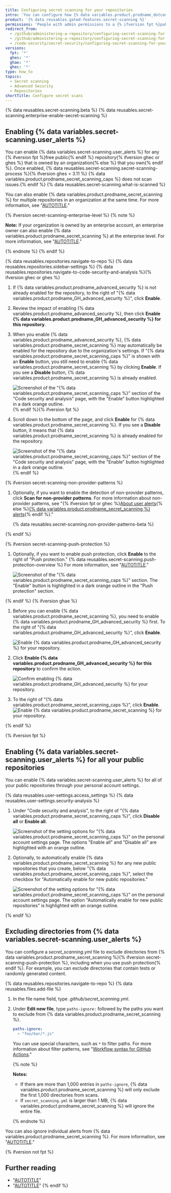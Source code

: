 ```yaml
---
title: Configuring secret scanning for your repositories
intro: 'You can configure how {% data variables.product.prodname_dotcom %} scans your repositories for leaked secrets and generates alerts.'
product: '{% data reusables.gated-features.secret-scanning %}'
permissions: 'People with admin permissions to a {% ifversion fpt %}public {% endif %}repository can enable {% data variables.product.prodname_secret_scanning %} for the repository.'
redirect_from:
  - /github/administering-a-repository/configuring-secret-scanning-for-private-repositories
  - /github/administering-a-repository/configuring-secret-scanning-for-your-repositories
  - /code-security/secret-security/configuring-secret-scanning-for-your-repositories
versions:
  fpt: '*'
  ghes: '*'
  ghae: '*'
  ghec: '*'
type: how_to
topics:
  - Secret scanning
  - Advanced Security
  - Repositories
shortTitle: Configure secret scans
---
```


{% data reusables.secret-scanning.beta %}
{% data reusables.secret-scanning.enterprise-enable-secret-scanning %}

## Enabling {% data variables.secret-scanning.user_alerts %}

You can enable {% data variables.secret-scanning.user_alerts %} for any {% ifversion fpt %}free public{% endif %} repository{% ifversion ghec or ghes %} that is owned by an organization{% else %} that you own{% endif %}. Once enabled, {% data reusables.secret-scanning.secret-scanning-process %}{% ifversion ghes < 3.11 %} {% data variables.product.prodname_secret_scanning_caps %} does not scan issues.{% endif %} {% data reusables.secret-scanning.what-is-scanned %}

You can also enable {% data variables.product.prodname_secret_scanning %} for multiple repositories in an organization at the same time. For more information, see "[AUTOTITLE](/code-security/getting-started/securing-your-organization)."

{% ifversion secret-scanning-enterprise-level %}
{% note %}

**Note:** If your organization is owned by an enterprise account, an enterprise owner can also enable {% data variables.product.prodname_secret_scanning %} at the enterprise level. For more information, see "[AUTOTITLE](/admin/code-security/managing-github-advanced-security-for-your-enterprise/managing-github-advanced-security-features-for-your-enterprise)."

{% endnote %}
{% endif %}

{% data reusables.repositories.navigate-to-repo %}
{% data reusables.repositories.sidebar-settings %}
{% data reusables.repositories.navigate-to-code-security-and-analysis %}{% ifversion ghec or ghes %}
1. If {% data variables.product.prodname_advanced_security %} is not already enabled for the repository, to the right of "{% data variables.product.prodname_GH_advanced_security %}", click **Enable**.
1. Review the impact of enabling {% data variables.product.prodname_advanced_security %}, then click **Enable {% data variables.product.prodname_GH_advanced_security %} for this repository**.
1. When you enable {% data variables.product.prodname_advanced_security %}, {% data variables.product.prodname_secret_scanning %} may automatically be enabled for the repository due to the organization's settings. If "{% data variables.product.prodname_secret_scanning_caps %}" is shown with an **Enable** button, you still need to enable {% data variables.product.prodname_secret_scanning %} by clicking **Enable**. If you see a **Disable** button, {% data variables.product.prodname_secret_scanning %} is already enabled.

   ![Screenshot of the "{% data variables.product.prodname_secret_scanning_caps %}" section of the "Code security and analysis" page, with the "Enable" button highlighted in a dark orange outline.](/assets/images/help/repository/enable-secret-scanning-alerts.png){% endif %}{% ifversion fpt %}
1. Scroll down to the bottom of the page, and click **Enable** for {% data variables.product.prodname_secret_scanning %}. If you see a **Disable** button, it means that {% data variables.product.prodname_secret_scanning %} is already enabled for the repository.

   ![Screenshot of the "{% data variables.product.prodname_secret_scanning_caps %}" section of the "Code security and analysis" page, with the "Enable" button highlighted in a dark orange outline.](/assets/images/help/repository/enable-secret-scanning-alerts.png){% endif %}

{% ifversion secret-scanning-non-provider-patterns %}

1. Optionally, if you want to enable the detection of non-provider patterns, click **Scan for non-provider patterns**. For more information about non-provider patterns, see "{% ifversion fpt or ghec %}[About user alerts](/code-security/secret-scanning/secret-scanning-patterns#about-user--alerts){% else %}[{% data variables.product.prodname_secret_scanning %} alerts](/code-security/secret-scanning/secret-scanning-patterns#about-secret-scanning-alerts){% endif %}."

   {% data reusables.secret-scanning.non-provider-patterns-beta %}

{% endif %}

{% ifversion secret-scanning-push-protection %}

1. Optionally, if you want to enable push protection, click **Enable** to the right of "Push protection." {% data reusables.secret-scanning.push-protection-overview %} For more information, see "[AUTOTITLE](/code-security/secret-scanning/protecting-pushes-with-secret-scanning)."

   ![Screenshot of the "{% data variables.product.prodname_secret_scanning_caps %}" section. The "Enable" button is highlighted in a dark orange outline in the "Push protection" section.](/assets/images/help/repository/secret-scanning-enable-push-protection.png)

{% endif %}
{% ifversion ghae %}
1. Before you can enable {% data variables.product.prodname_secret_scanning %}, you need to enable {% data variables.product.prodname_GH_advanced_security %} first. To the right of "{% data variables.product.prodname_GH_advanced_security %}", click **Enable**.

   ![Enable {% data variables.product.prodname_GH_advanced_security %} for your repository.](/assets/images/enterprise/github-ae/repository/enable-ghas-ghae.png)

1. Click **Enable {% data variables.product.prodname_GH_advanced_security %} for this repository** to confirm the action.

   ![Confirm enabling {% data variables.product.prodname_GH_advanced_security %} for your repository.](/assets/images/enterprise/github-ae/repository/enable-ghas-confirmation-ghae.png)

1. To the right of "{% data variables.product.prodname_secret_scanning_caps %}", click **Enable**.
   ![Enable {% data variables.product.prodname_secret_scanning %} for your repository.](/assets/images/enterprise/github-ae/repository/enable-secret-scanning-ghae.png)

{% endif %}

{% ifversion fpt %}

## Enabling {% data variables.secret-scanning.user_alerts %} for all your public repositories

You can enable {% data variables.secret-scanning.user_alerts %} for all of your public repositories through your personal account settings.

{% data reusables.user-settings.access_settings %}
{% data reusables.user-settings.security-analysis %}
1. Under "Code security and analysis", to the right of "{% data variables.product.prodname_secret_scanning_caps %}", click **Disable all** or **Enable all**.

   ![Screenshot of the setting options for "{% data variables.product.prodname_secret_scanning_caps %}" on the personal account settings page. The options "Enable all" and "Disable all" are highlighted with an orange outline.](/assets/images/help/repository/secret-scanning-personal-account-settings-enable-all.png)
1. Optionally, to automatically enable {% data variables.product.prodname_secret_scanning %} for any new public repositories that you create, below "{% data variables.product.prodname_secret_scanning_caps %}", select the checkbox for "Automatically enable for new public repositories."

   ![Screenshot of the setting options for "{% data variables.product.prodname_secret_scanning_caps %}" on the personal account settings page. The option "Automatically enable for new public repositories" is highlighted with an orange outline.](/assets/images/help/repository/secret-scanning-personal-account-settings-auto-enable.png)

{% endif %}

## Excluding directories from {% data variables.secret-scanning.user_alerts %}

You can configure a _secret_scanning.yml_ file to exclude directories from {% data variables.product.prodname_secret_scanning %}{% ifversion secret-scanning-push-protection %}, including when you use push protection{% endif %}. For example, you can exclude directories that contain tests or randomly generated content.

{% data reusables.repositories.navigate-to-repo %}
{% data reusables.files.add-file %}
1. In the file name field, type _.github/secret_scanning.yml_.
1. Under **Edit new file**, type `paths-ignore:` followed by the paths you want to exclude from {% data variables.product.prodname_secret_scanning %}.

    ``` yaml
    paths-ignore:
      - "foo/bar/*.js"
    ```

    You can use special characters, such as `*` to filter paths. For more information about filter patterns, see "[Workflow syntax for GitHub Actions](/actions/reference/workflow-syntax-for-github-actions#filter-pattern-cheat-sheet)."

    {% note %}

    **Notes:**
    - If there are more than 1,000 entries in `paths-ignore`, {% data variables.product.prodname_secret_scanning %} will only exclude the first 1,000 directories from scans.
    - If `secret_scanning.yml` is larger than 1 MB, {% data variables.product.prodname_secret_scanning %} will ignore the entire file.

    {% endnote %}

You can also ignore individual alerts from {% data variables.product.prodname_secret_scanning %}. For more information, see "[AUTOTITLE](/code-security/secret-scanning/managing-alerts-from-secret-scanning)."

{% ifversion not fpt %}

## Further reading

- "[AUTOTITLE](/organizations/keeping-your-organization-secure/managing-security-settings-for-your-organization/managing-security-and-analysis-settings-for-your-organization)"
- "[AUTOTITLE](/code-security/secret-scanning/defining-custom-patterns-for-secret-scanning)"
{% endif %}
